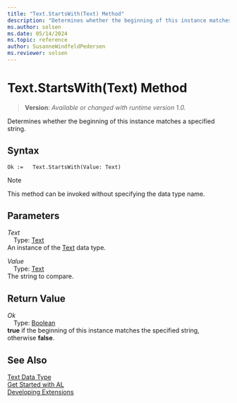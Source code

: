 ```yaml
---
title: "Text.StartsWith(Text) Method"
description: "Determines whether the beginning of this instance matches a specified string."
ms.author: solsen
ms.date: 05/14/2024
ms.topic: reference
author: SusanneWindfeldPedersen
ms.reviewer: solsen
---
```

[//]: # (START>DO_NOT_EDIT)
[//]: # (IMPORTANT:Do not edit any of the content between here and the END>DO_NOT_EDIT.)
[//]: # (Any modifications should be made in the .xml files in the ModernDev repo.)
# Text.StartsWith(Text) Method
> **Version**: _Available or changed with runtime version 1.0._

Determines whether the beginning of this instance matches a specified string.


## Syntax
```AL
Ok :=   Text.StartsWith(Value: Text)
```
> [!NOTE]
> This method can be invoked without specifying the data type name.
## Parameters
*Text*  
&emsp;Type: [Text](text-data-type.md)  
An instance of the [Text](text-data-type.md) data type.  

*Value*  
&emsp;Type: [Text](text-data-type.md)  
The string to compare.  


## Return Value
*Ok*  
&emsp;Type: [Boolean](../boolean/boolean-data-type.md)  
**true** if the beginning of this instance matches the specified string, otherwise **false**.


[//]: # (IMPORTANT: END>DO_NOT_EDIT)
## See Also
[Text Data Type](text-data-type.md)  
[Get Started with AL](../../devenv-get-started.md)  
[Developing Extensions](../../devenv-dev-overview.md)